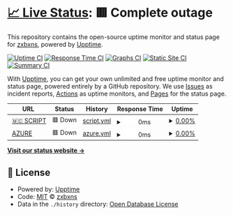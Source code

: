 # [📈 Live Status](https://status.zxbxns.me): <!--live status--> **🟥 Complete outage**

This repository contains the open-source uptime monitor and status page for [zxbxns](https://status.zxbxns.me), powered by [Upptime](https://github.com/upptime/upptime).

[![Uptime CI](https://github.com/zxbxns/status-server/workflows/Uptime%20CI/badge.svg)](https://github.com/zxbxns/status-server/actions?query=workflow%3A%22Uptime+CI%22)
[![Response Time CI](https://github.com/zxbxns/status-server/workflows/Response%20Time%20CI/badge.svg)](https://github.com/zxbxns/status-server/actions?query=workflow%3A%22Response+Time+CI%22)
[![Graphs CI](https://github.com/zxbxns/status-server/workflows/Graphs%20CI/badge.svg)](https://github.com/zxbxns/status-server/actions?query=workflow%3A%22Graphs+CI%22)
[![Static Site CI](https://github.com/zxbxns/status-server/workflows/Static%20Site%20CI/badge.svg)](https://github.com/zxbxns/status-server/actions?query=workflow%3A%22Static+Site+CI%22)
[![Summary CI](https://github.com/zxbxns/status-server/workflows/Summary%20CI/badge.svg)](https://github.com/zxbxns/status-server/actions?query=workflow%3A%22Summary+CI%22)

With [Upptime](https://upptime.js.org), you can get your own unlimited and free uptime monitor and status page, powered entirely by a GitHub repository. We use [Issues](https://github.com/zxbxns/status-server/issues) as incident reports, [Actions](https://github.com/zxbxns/status-server/actions) as uptime monitors, and [Pages](https://status.zxbxns.me) for the status page.

<!--start: status pages-->
<!-- This summary is generated by Upptime (https://github.com/upptime/upptime) -->
<!-- Do not edit this manually, your changes will be overwritten -->
<!-- prettier-ignore -->
| URL | Status | History | Response Time | Uptime |
| --- | ------ | ------- | ------------- | ------ |
| <img alt="" src="https://icons.duckduckgo.com/ip3/sc.zxbxns.me.ico" height="13"> [🇲🇨 SCRIPT](http://sc.zxbxns.me:81) | 🟥 Down | [script.yml](https://github.com/kamuanjing/status-server/commits/HEAD/history/script.yml) | <details><summary><img alt="Response time graph" src="./graphs/script/response-time-week.png" height="20"> 0ms</summary><br><a href="https://status.zxbxns.me/history/script"><img alt="Response time 0" src="https://img.shields.io/endpoint?url=https%3A%2F%2Fraw.githubusercontent.com%2Fkamuanjing%2Fstatus-server%2FHEAD%2Fapi%2Fscript%2Fresponse-time.json"></a><br><a href="https://status.zxbxns.me/history/script"><img alt="24-hour response time 0" src="https://img.shields.io/endpoint?url=https%3A%2F%2Fraw.githubusercontent.com%2Fkamuanjing%2Fstatus-server%2FHEAD%2Fapi%2Fscript%2Fresponse-time-day.json"></a><br><a href="https://status.zxbxns.me/history/script"><img alt="7-day response time 0" src="https://img.shields.io/endpoint?url=https%3A%2F%2Fraw.githubusercontent.com%2Fkamuanjing%2Fstatus-server%2FHEAD%2Fapi%2Fscript%2Fresponse-time-week.json"></a><br><a href="https://status.zxbxns.me/history/script"><img alt="30-day response time 0" src="https://img.shields.io/endpoint?url=https%3A%2F%2Fraw.githubusercontent.com%2Fkamuanjing%2Fstatus-server%2FHEAD%2Fapi%2Fscript%2Fresponse-time-month.json"></a><br><a href="https://status.zxbxns.me/history/script"><img alt="1-year response time 0" src="https://img.shields.io/endpoint?url=https%3A%2F%2Fraw.githubusercontent.com%2Fkamuanjing%2Fstatus-server%2FHEAD%2Fapi%2Fscript%2Fresponse-time-year.json"></a></details> | <details><summary><a href="https://status.zxbxns.me/history/script">0.00%</a></summary><a href="https://status.zxbxns.me/history/script"><img alt="All-time uptime 30.08%" src="https://img.shields.io/endpoint?url=https%3A%2F%2Fraw.githubusercontent.com%2Fkamuanjing%2Fstatus-server%2FHEAD%2Fapi%2Fscript%2Fuptime.json"></a><br><a href="https://status.zxbxns.me/history/script"><img alt="24-hour uptime 0.00%" src="https://img.shields.io/endpoint?url=https%3A%2F%2Fraw.githubusercontent.com%2Fkamuanjing%2Fstatus-server%2FHEAD%2Fapi%2Fscript%2Fuptime-day.json"></a><br><a href="https://status.zxbxns.me/history/script"><img alt="7-day uptime 0.00%" src="https://img.shields.io/endpoint?url=https%3A%2F%2Fraw.githubusercontent.com%2Fkamuanjing%2Fstatus-server%2FHEAD%2Fapi%2Fscript%2Fuptime-week.json"></a><br><a href="https://status.zxbxns.me/history/script"><img alt="30-day uptime 0.00%" src="https://img.shields.io/endpoint?url=https%3A%2F%2Fraw.githubusercontent.com%2Fkamuanjing%2Fstatus-server%2FHEAD%2Fapi%2Fscript%2Fuptime-month.json"></a><br><a href="https://status.zxbxns.me/history/script"><img alt="1-year uptime 0.00%" src="https://img.shields.io/endpoint?url=https%3A%2F%2Fraw.githubusercontent.com%2Fkamuanjing%2Fstatus-server%2FHEAD%2Fapi%2Fscript%2Fuptime-year.json"></a></details>
| <img alt="" src="https://icons.duckduckgo.com/ip3/sg-1.mailstores.me.ico" height="13"> [AZURE](http://sg-1.mailstores.me:81) | 🟥 Down | [azure.yml](https://github.com/kamuanjing/status-server/commits/HEAD/history/azure.yml) | <details><summary><img alt="Response time graph" src="./graphs/azure/response-time-week.png" height="20"> 0ms</summary><br><a href="https://status.zxbxns.me/history/azure"><img alt="Response time 0" src="https://img.shields.io/endpoint?url=https%3A%2F%2Fraw.githubusercontent.com%2Fkamuanjing%2Fstatus-server%2FHEAD%2Fapi%2Fazure%2Fresponse-time.json"></a><br><a href="https://status.zxbxns.me/history/azure"><img alt="24-hour response time 0" src="https://img.shields.io/endpoint?url=https%3A%2F%2Fraw.githubusercontent.com%2Fkamuanjing%2Fstatus-server%2FHEAD%2Fapi%2Fazure%2Fresponse-time-day.json"></a><br><a href="https://status.zxbxns.me/history/azure"><img alt="7-day response time 0" src="https://img.shields.io/endpoint?url=https%3A%2F%2Fraw.githubusercontent.com%2Fkamuanjing%2Fstatus-server%2FHEAD%2Fapi%2Fazure%2Fresponse-time-week.json"></a><br><a href="https://status.zxbxns.me/history/azure"><img alt="30-day response time 0" src="https://img.shields.io/endpoint?url=https%3A%2F%2Fraw.githubusercontent.com%2Fkamuanjing%2Fstatus-server%2FHEAD%2Fapi%2Fazure%2Fresponse-time-month.json"></a><br><a href="https://status.zxbxns.me/history/azure"><img alt="1-year response time 0" src="https://img.shields.io/endpoint?url=https%3A%2F%2Fraw.githubusercontent.com%2Fkamuanjing%2Fstatus-server%2FHEAD%2Fapi%2Fazure%2Fresponse-time-year.json"></a></details> | <details><summary><a href="https://status.zxbxns.me/history/azure">0.00%</a></summary><a href="https://status.zxbxns.me/history/azure"><img alt="All-time uptime 9.57%" src="https://img.shields.io/endpoint?url=https%3A%2F%2Fraw.githubusercontent.com%2Fkamuanjing%2Fstatus-server%2FHEAD%2Fapi%2Fazure%2Fuptime.json"></a><br><a href="https://status.zxbxns.me/history/azure"><img alt="24-hour uptime 0.00%" src="https://img.shields.io/endpoint?url=https%3A%2F%2Fraw.githubusercontent.com%2Fkamuanjing%2Fstatus-server%2FHEAD%2Fapi%2Fazure%2Fuptime-day.json"></a><br><a href="https://status.zxbxns.me/history/azure"><img alt="7-day uptime 0.00%" src="https://img.shields.io/endpoint?url=https%3A%2F%2Fraw.githubusercontent.com%2Fkamuanjing%2Fstatus-server%2FHEAD%2Fapi%2Fazure%2Fuptime-week.json"></a><br><a href="https://status.zxbxns.me/history/azure"><img alt="30-day uptime 0.00%" src="https://img.shields.io/endpoint?url=https%3A%2F%2Fraw.githubusercontent.com%2Fkamuanjing%2Fstatus-server%2FHEAD%2Fapi%2Fazure%2Fuptime-month.json"></a><br><a href="https://status.zxbxns.me/history/azure"><img alt="1-year uptime 0.00%" src="https://img.shields.io/endpoint?url=https%3A%2F%2Fraw.githubusercontent.com%2Fkamuanjing%2Fstatus-server%2FHEAD%2Fapi%2Fazure%2Fuptime-year.json"></a></details>

<!--end: status pages-->

[**Visit our status website →**](https://status.zxbxns.me)

## 📄 License

- Powered by: [Upptime](https://github.com/upptime/upptime)
- Code: [MIT](./LICENSE) © [zxbxns](https://status.zxbxns.me)
- Data in the `./history` directory: [Open Database License](https://opendatacommons.org/licenses/odbl/1-0/)

